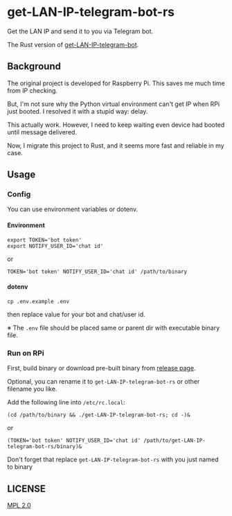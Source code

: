 # get-LAN-IP-telegram-bot-rs

Get the LAN IP and send it to you via Telegram bot.

The Rust version of [get-LAN-IP-telegram-bot](https://github.com/hms5232/get-LAN-IP-telegram-bot).

## Background

The original project is developed for Raspberry Pi. This saves me much time from IP checking.

But, I'm not sure why the Python virtual environment can't get IP when RPi just booted. I resolved it with a stupid way: delay.

This actually work. However, I need to keep waiting  even device had booted until message delivered.

Now, I migrate this project to Rust, and it seems more fast and reliable in my case.

## Usage

### Config

You can use environment variables or dotenv.

#### Environment

```shell
export TOKEN='bot token'
export NOTIFY_USER_ID='chat id'
```

or

```shell
TOKEN='bot token' NOTIFY_USER_ID='chat id' /path/to/binary
```

#### dotenv

```shell
cp .env.example .env
```

then replace value for your bot and chat/user id.

※ The `.env` file should be placed same or parent dir with executable binary file. 

### Run on RPi

First, build binary or download pre-built binary from [release page](https://github.com/hms5232/get-LAN-IP-telegram-bot-rs/releases).

Optional, you can rename it to `get-LAN-IP-telegram-bot-rs` or other filename you like.

Add the following line into `/etc/rc.local`:

```shell
(cd /path/to/binary && ./get-LAN-IP-telegram-bot-rs; cd -)&
```

or

```shell
(TOKEN='bot token' NOTIFY_USER_ID='chat id' /path/to/get-LAN-IP-telegram-bot-rs/binary)&
```

Don't forget that replace `get-LAN-IP-telegram-bot-rs` with you just named to binary

## LICENSE

[MPL 2.0](LICENSE)
